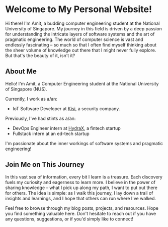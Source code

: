 # Welcome to My Personal Website!

Hi there! I'm Amit, a budding computer engineering student at the National
University of Singapore. My journey in this field is driven by a deep passion
for understanding the intricate layers of software systems and the art of
pragmatic engineering. The world of computer science is vast and endlessly
fascinating – so much so that I often find myself thinking about the sheer
volume of knowledge out there that I might never fully explore. But that's the
beauty of it, isn't it?

## About Me
Hello! I'm Amit, a Computer Engineering student at the National University of 
Singapore (NUS).

Currently, I work as a/an:

- IoT Software Developer at [Kisi](https://www.getkisi.com/about), a security company.

Previously, I've had stints as a/an:

- DevOps Engineer intern at [HydraX](https://www.hydrax.io/about/), a fintech startup
- Fullstack intern at an ed-tech startup

I'm passionate about the inner workings of software systems and pragmatic
engineering!

## Join Me on This Journey

In this vast sea of information, every bit I learn is a treasure. Each discovery
fuels my curiosity and eagerness to learn more. I believe in the power of
sharing knowledge – what I pick up along my path, I want to put out there for
others. The idea is simple: as I walk this journey, I lay down a trail of insights
and learnings, and I hope that others can run where I've walked.

Feel free to browse through my blog posts, projects, and resources. Hope you 
find something valuable here. Don't hesitate to reach out if you have any
questions, suggestions, or if you'd simply like to connect!
